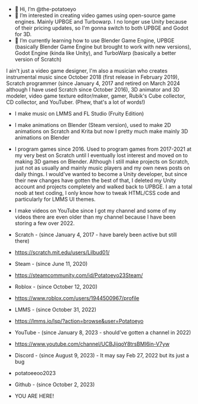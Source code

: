- 👋 Hi, I’m @the-potatoeyo
- 👀 I’m interested in creating video games using open-source game engines. Mainly UPBGE and Turbowarp. I no longer use Unity because of their pricing updates, so I'm gonna switch to both UPBGE and Godot for 3D.
- 🌱 I’m currently learning how to use Blender Game Engine, UPBGE (basically Blender Game Engine but brought to work with new versions), Godot Engine (kinda like Unity), and TurboWarp (basically a better version of Scratch)

<!---
the-potatoeyo/the-potatoeyo is a ✨ special ✨ repository because its `README.md` (this file) appears on your GitHub profile.
You can click the Preview link to take a look at your changes.
--->

I ain't just a video game designer, I'm also a musician who creates instrumental music since October 2018 (first release in February 2019), Scratch programmer (since January 4, 2017 and retired on March 2024 although I have used Scratch since October 2016), 3D animator and 3D modeler,
video game texture editor/maker, gamer, Rubik's Cube collector, CD collector, and YouTuber. (Phew, that's a lot of words!)

- I make music on LMMS and FL Studio (Fruity Edition)
- I make animations on Blender (Steam version), used to make 2D animations on Scratch and Krita but now I pretty much make mainly 3D animations on Blender
- I program games since 2016. Used to program games from 2017-2021 at my very best on Scratch until I eventually lost interest and moved on to making 3D games on Blender. Although I still make projects on Scratch, just not as usually and mainly music players and my own news posts on daily things. I would've wanted to become a Unity developer, but since their new changes have gotten the best of that, I deleted my Unity account and projects completely and walked back to UPBGE. I am a total noob at text coding, I only know how to tweak HTML/CSS code and particularly for LMMS UI themes.
- I make videos on YouTube since I got my channel and some of my videos there are even older than my channel because I have been storing a few over 2022.

- Scratch - (since January 4, 2017 - have barely been active but still there)
- https://scratch.mit.edu/users/Lilbud01/
- Steam - (since June 11, 2020)
- https://steamcommunity.com/id/Potatoeyo23Steam/
- Roblox - (since October 12, 2020)
- https://www.roblox.com/users/1944500967/profile
- LMMS - (since October 31, 2022)
- https://lmms.io/lsp/?action=browse&user=Potatoeyo
- YouTube - (since January 8, 2023 - should've gotten a channel in 2022)
- https://www.youtube.com/channel/UCBJijqoY8trsBMI6in-V7yw
- Discord - (since August 9, 2023) - It may say Feb 27, 2022 but its just a bug
- potatoeeoo2023
- Github - (since October 2, 2023)
- YOU ARE HERE!
